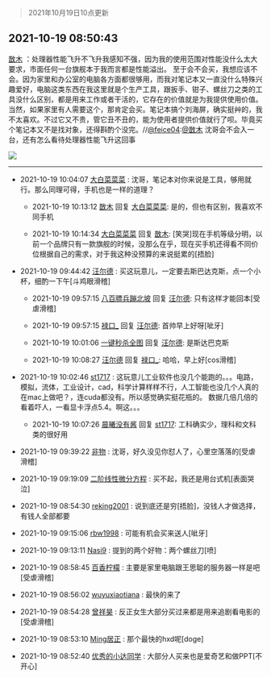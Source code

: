 > 2021年10月19日10点更新
<link rel="stylesheet" href="https://cdn.jsdelivr.net/gh/taotie6/sampleJSON@main/css/photo_show.css">
<meta name="referrer" content="no-referrer" />


 ## 2021-10-19 08:50:43 

 [㪚木](https://www.coolapk.com/feed/30786767?shareKey=NzRhMWEzMjczOGI5NjE2ZTI0NDA~) ：处理器性能飞升不飞升我感知不强，因为我的使用范围对性能没什么太大要求，市面任何一台旗舰本于我而言都是性能溢出。
至于会不会买，我想应该不会。因为家里和办公室的电脑各方面都很够用，而我对笔记本又一直没什么特殊兴趣爱好，电脑这类东西在我这里就是个生产工具<!--break-->，跟扳手、钳子、螺丝刀之类的工具没什么区别，都是用来工作或者干活的，它存在的价值就是为我提供使用价值。
当然，如果家里有人需要这个，那肯定会买。笔记本搞个刘海屏，确实挺艸的，我不太喜欢。不过它又不贵，管它丑不丑的，能为使用者提供价值就行了呗。毕竟买个笔记本又不是找对象，还得斟酌个没完。//<a class="feed-link-uname" href="/u/feice04">@feice04</a>:<a class="feed-link-uname" href="/u/㪚木">@㪚木</a> 沈哥会不会入一台，还有怎么看待处理器性能飞升这回事 

<div class="album">
<img class="img-item" src="http://image.coolapk.com/feed/2019/0515/09/1081091_3748_1897@180x122.gif" />
</div>

 ------- 

- 2021-10-19 10:04:07 [大白菜菜菜](uid=2081020) : 沈哥，笔记本对你来说是工具，够用就行。那么同理可得，手机也是一样的道理？ 

    - 2021-10-19 10:13:12 [㪚木](uid=1081091) 回复 [大白菜菜菜](uid=2081020): 是的，但也有区别，我喜欢不同手机 

    - 2021-10-19 10:14:34 [大白菜菜菜](uid=2081020) 回复 [㪚木](uid=1081091): [笑哭]现在手机等级分明，以前一个品牌只有一款旗舰的时候，没那么在乎，现在买手机还得看不同价位根据自己的需求，对于我这种没预算的来说挺累的[捂脸] 

- 2021-10-19 09:44:42 [汪尔德](uid=1595236) : 买这玩意儿，一定要去斯巴达克斯，点一个小杯，细酌一下午[斗鸡眼滑稽] 

    - 2021-10-19 09:57:15 [八百膘兵蹦北坡](uid=1105274) 回复 [汪尔德](uid=1595236): 只有这样才能回本[受虐滑稽] 

    - 2021-10-19 09:57:15 [禄口_](uid=1005884) 回复 [汪尔德](uid=1595236): 首帅早上好呀[呲牙] 

    - 2021-10-19 10:01:06 [一键秒杀全图](uid=1607033) 回复 [汪尔德](uid=1595236): 是斯达巴克斯 

    - 2021-10-19 10:08:27 [汪尔德](uid=1595236) 回复 [禄口_](uid=1005884): 哈哈，早上好[cos滑稽] 

- 2021-10-19 10:02:46 [st1717](uid=1303467) : 这玩意儿工业软件也没几个能跑的。。。电路，模拟，流体，工业设计，cad，科学计算样样不行，人工智能也没几个人真的在mac上做吧？，连cuda都没有。所以感觉确实挺花瓶的。
数据几倍几倍的看着吓人，一看显卡浮点5.4。啊这。。。​ 

    - 2021-10-19 10:07:26 [晨曦没有酱](uid=506483) 回复 [st1717](uid=1303467): 工科确实少，理科和文科类的很好用 

- 2021-10-19 09:39:22 [非物](uid=2190248) : 沈哥，好久没见你怼人了，心里空落落的[受虐滑稽] 

- 2021-10-19 09:19:09 [二阶线性微分方程](uid=3594406) : 买不起，我还是用台式机[表面哭泣] 

- 2021-10-19 08:54:30 [reking2001](uid=2918889) : 说到底还是穷[捂脸]，没钱人才做选择，有钱人全部都要 

- 2021-10-19 09:15:06 [rbw1998](uid=602980) : 可能有机会买来送人[呲牙] 

- 2021-10-19 09:13:11 [Nasi9](uid=2003986) : 提到的两个好物：两个螺丝刀[喷] 

- 2021-10-19 08:58:45 [百香柠檬](uid=2068085) : 主要是家里电脑跟王思聪的服务器一样是吧[受虐滑稽] 

- 2021-10-19 08:56:02 [wuyuxiaotiana](uid=686790) : 最快的来了 

- 2021-10-19 08:54:28 [曾祥昊](uid=6695078) : 反正女生大部分买过来都是用来追剧看电影的[受虐滑稽] 

- 2021-10-19 08:53:10 [Ming居正](uid=3232346) : 那个最快的hxd呢[doge] 

- 2021-10-19 08:52:40 [优秀的小达同学](uid=3114536) : 大部分人买来也是爱奇艺和做PPT[不开心] 

